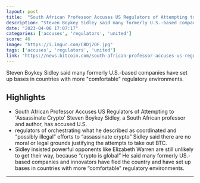 ```yaml
---
layout: post
title:  "South African Professor Accuses US Regulators of Attempting to ‘Assassinate Crypto’"
description: "Steven Boykey Sidley said many formerly U.S.-based companies have set up bases in countries with more \"comfortable\" regulatory environments."
date: "2023-04-06 17:07:17"
categories: ['accuses', 'regulators', 'united']
score: 46
image: "https://i.imgur.com/CBDj7OF.jpg"
tags: ['accuses', 'regulators', 'united']
link: "https://news.bitcoin.com/south-african-professor-accuses-us-regulators-of-attempting-to-assassinate-crypto/"
---
```


Steven Boykey Sidley said many formerly U.S.-based companies have set up bases in countries with more \"comfortable\" regulatory environments.

## Highlights

- South African Professor Accuses US Regulators of Attempting to 'Assassinate Crypto' Steven Boykey Sidley, a South African professor and author, has accused U.S.
- regulators of orchestrating what he described as coordinated and “possibly illegal” efforts to “assassinate crypto” Sidley said there are no moral or legal grounds justifying the attempts to take out BTC.
- Sidley insisted powerful opponents like Elizabeth Warren are still unlikely to get their way, because “crypto is global” He said many formerly US.-based companies and innovators have fled the country and have set up bases in countries with more “comfortable” regulatory environments.

---
